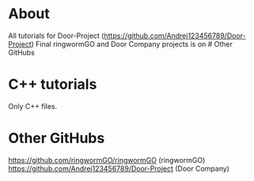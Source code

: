 # About
All tutorials for Door-Project (https://github.com/Andrej123456789/Door-Project)
Final ringwormGO and Door Company projects is on # Other GitHubs

# C++ tutorials
Only C++ files.

# Other GitHubs
https://github.com/ringwormGO/ringwormGO (ringwormGO)
https://github.com/Andrej123456789/Door-Project (Door Company)

